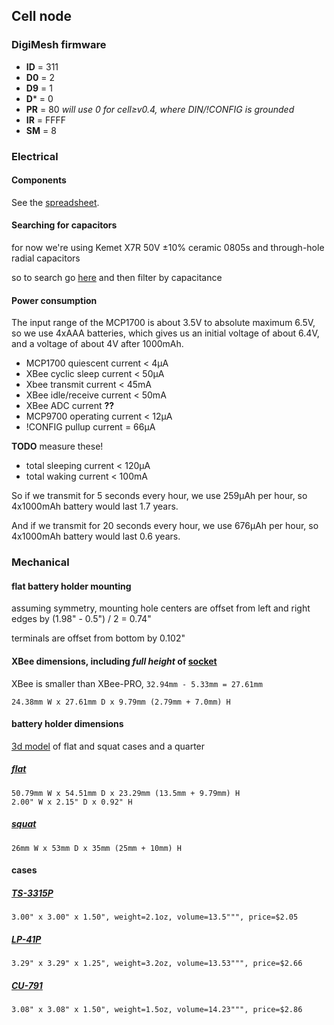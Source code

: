 ## Cell node


### DigiMesh firmware

- **ID** = 311
- **D0** = 2
- **D9** = 1
- **D*** = 0
- **PR** = 80 *will use 0 for cell≥v0.4, where DIN/!CONFIG is grounded*
- **IR** = FFFF
- **SM** = 8


### Electrical

#### Components

See the [spreadsheet](https://docs.google.com/spreadsheets/d/1aLX0yPriqRYv9exc7hV8ZaoWDZZKsPV997NUnLpyvPM/edit?usp=sharing).

#### Searching for capacitors
for now we're using Kemet X7R 50V ±10% ceramic 0805s and through-hole radial capacitors

so to search go [here](http://www.digikey.com/product-search/en?v=399&pv14=32&pv16=2&pv16=6&FV=fff40002%2Cfff8000b&stock=1&pbfree=1&rohs=1) and then filter by capacitance

#### Power consumption

The input range of the MCP1700 is about 3.5V to absolute maximum 6.5V,
so we use 4xAAA batteries, which gives us an initial voltage of about 6.4V, and a voltage of about 4V after 1000mAh.

- MCP1700 quiescent current < 4µA
- XBee cyclic sleep current < 50µA
- Xbee transmit current < 45mA
- XBee idle/receive current < 50mA
- XBee ADC current **??**
- MCP9700 operating current < 12µA
- !CONFIG pullup current = 66µA

**TODO** measure these!
- total sleeping current < 120µA
- total waking current < 100mA

So if we transmit for 5 seconds every hour, we use 259µAh per hour, so 4x1000mAh battery would last 1.7 years.

And if we transmit for 20 seconds every hour, we use 676µAh per hour, so 4x1000mAh battery would last 0.6 years.


### Mechanical

#### flat battery holder mounting

assuming symmetry, mounting hole centers are offset from left and right edges by (1.98" - 0.5") / 2 = 0.74"

terminals are offset from bottom by 0.102"

#### XBee dimensions, including *full height* of [socket](http://www.sullinscorp.com/drawings/75_1BFC_10483.pdf)

XBee is smaller than XBee-PRO, `32.94mm - 5.33mm = 27.61mm`

    24.38mm W x 27.61mm D x 9.79mm (2.79mm + 7.0mm) H

#### battery holder dimensions

[3d model](flat-case-squat-case-and-us-quarter.stl) of flat and squat cases and a quarter

##### [flat](http://www.digikey.com/product-detail/en/2481/2481K-ND/303826)

    50.79mm W x 54.51mm D x 23.29mm (13.5mm + 9.79mm) H
    2.00" W x 2.15" D x 0.92" H

##### [squat](http://www.digikey.com/product-detail/en/BH24AAAW/BH24AAAW-ND/38633)

    26mm W x 53mm D x 35mm (25mm + 10mm) H

#### cases

##### [TS-3315P](http://www.polycase.com/ts-3315p)

    3.00" x 3.00" x 1.50", weight=2.1oz, volume=13.5""", price=$2.05

##### [LP-41P](http://www.polycase.com/lp-41p)

    3.29" x 3.29" x 1.25", weight=3.2oz, volume=13.53""", price=$2.66

##### [CU-791](http://www.budind.com/view/Plastic+Boxes/Utilibox+Style+E)

    3.08" x 3.08" x 1.50", weight=1.5oz, volume=14.23""", price=$2.86
